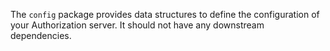 The `config` package provides data structures to define the configuration of your Authorization server.
It should not have any downstream dependencies.